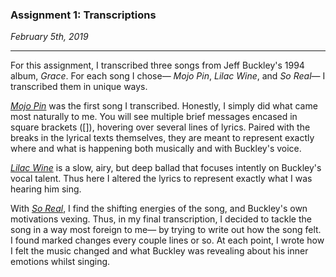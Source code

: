 ### Assignment 1: Transcriptions

*February 5th, 2019*

---
For this assignment, I transcribed three songs from Jeff Buckley's 1994 album, *Grace*. For each song I chose— *Mojo Pin*, *Lilac Wine*, and *So Real*— I transcribed them in unique ways.

[*Mojo Pin*](mojopin.txt) was the first song I transcribed. Honestly, I simply did what came most naturally to me. You will see multiple brief messages encased in square brackets ([]), hovering over several lines of lyrics. Paired with the breaks in the lyrical texts themselves, they are meant to represent exactly where and what is happening both musically and with Buckley's voice.

[*Lilac Wine*](lilacwine.txt) is a slow, airy, but deep ballad that focuses intently on Buckley's vocal talent. Thus here I altered the lyrics to represent exactly what I was hearing him sing.

With [*So Real*](soreal.txt), I find the shifting energies of the song, and Buckley's own motivations vexing. Thus, in my final transcription, I decided to tackle the song in a way most foreign to me— by trying to write out how the song felt. I found marked changes every couple lines or so. At each point, I wrote how I felt the music changed and what Buckley was revealing about his inner emotions whilst singing.

